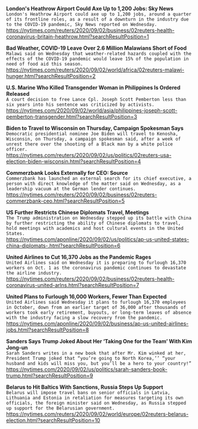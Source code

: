 **London's Heathrow Airport Could Axe Up to 1,200 Jobs: Sky News**\
`London's Heathrow Airport could axe up to 1,200 jobs, around a quarter of its frontline roles, as a result of a downturn in the industry due to the COVID-19 pandemic, Sky News reported on Wednesday.`\
https://nytimes.com/reuters/2020/09/02/business/02reuters-health-coronavirus-britain-heathrow.html?searchResultPosition=1

**Bad Weather, COVID-19 Leave Over 2.6 Million Malawians Short of Food**\
`Malawi said on Wednesday that weather-related hazards coupled with the effects of the COVID-19 pandemic would leave 15% of the population in need of food aid this season.`\
https://nytimes.com/reuters/2020/09/02/world/africa/02reuters-malawi-hunger.html?searchResultPosition=2

**U.S. Marine Who Killed Transgender Woman in Philippines Is Ordered Released**\
`A court decision to free Lance Cpl. Joseph Scott Pemberton less than six years into his sentence was criticized by activists.`\
https://nytimes.com/2020/09/02/world/asia/philippines-joseph-scott-pemberton-transgender.html?searchResultPosition=3

**Biden to Travel to Wisconsin on Thursday, Campaign Spokesman Says**\
`Democratic presidential nominee Joe Biden will travel to Kenosha, Wisconsin, on Thursday, a campaign spokesman said, after a week of unrest there over the shooting of a Black man by a white police officer.`\
https://nytimes.com/reuters/2020/09/02/us/politics/02reuters-usa-election-biden-wisconsin.html?searchResultPosition=4

**Commerzbank Looks Externally for CEO: Source**\
`Commerzbank has launched an external search for its chief executive, a person with direct knowledge of the matter said on Wednesday, as a leadership vacuum at the German lender continues.`\
https://nytimes.com/reuters/2020/09/02/business/02reuters-commerzbank-ceo.html?searchResultPosition=5

**US Further Restricts Chinese Diplomats Travel, Meetings**\
`The Trump administration on Wednesday stepped up its battle with China by further restricting the ability of Chinese diplomats to travel, hold meetings with academics and host cultural events in the United States.`\
https://nytimes.com/aponline/2020/09/02/us/politics/ap-us-united-states-china-diplomats-.html?searchResultPosition=6

**United Airlines to Cut 16,370 Jobs as the Pandemic Rages**\
`United Airlines said on Wednesday it is preparing to furlough 16,370 workers on Oct. 1 as the coronavirus pandemic continues to devastate the airline industry.`\
https://nytimes.com/reuters/2020/09/02/business/02reuters-health-coronavirus-united-arlns.html?searchResultPosition=7

**United Plans to Furlough 16,000 Workers, Fewer Than Expected**\
`United Airlines said Wednesday it plans to furlough 16,370 employees in October, down from an earlier target of 36,000 after thousands of workers took early retirement, buyouts, or long-term leaves of absence with the industry facing a slow recovery from the pandemic.`\
https://nytimes.com/aponline/2020/09/02/business/ap-us-united-airlines-jobs.html?searchResultPosition=8

**Sanders Says Trump Joked About Her ‘Taking One for the Team’ With Kim Jong-un**\
`Sarah Sanders writes in a new book that after Mr. Kim winked at her, President Trump joked that “you’re going to North Korea,’’ “your husband and kids will miss you, but you’ll be a hero to your country!”`\
https://nytimes.com/2020/09/02/us/politics/sarah-sanders-book-trump.html?searchResultPosition=9

**Belarus to Hit Baltics With Sanctions, Russia Steps Up Support**\
`Belarus will impose travel bans on senior officials in Latvia, Lithuania and Estonia in retaliation for measures targeting its own officials, the foreign minister said on Wednesday, as Russia stepped up support for the Belarusian government. `\
https://nytimes.com/reuters/2020/09/02/world/europe/02reuters-belarus-election.html?searchResultPosition=10

